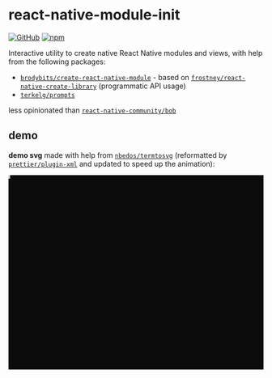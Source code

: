 # react-native-module-init

[![GitHub](https://img.shields.io/github/license/brodybits/react-native-module-init?color=blue&style=for-the-badge)](./LICENSE.md)
[![npm](https://img.shields.io/npm/v/react-native-module-init?color=green&style=for-the-badge)](https://www.npmjs.com/package/react-native-module-init)

Interactive utility to create native React Native modules and views, with help from the following packages:

- [`brodybits/create-react-native-module`](https://github.com/brodybits/create-react-native-module) - based on [`frostney/react-native-create-library`](https://github.com/frostney/react-native-create-library) (programmatic API usage)
- [`terkelg/prompts`](https://github.com/terkelg/prompts)

less opinionated than [`react-native-community/bob`](https://github.com/react-native-community/bob)

## demo

**demo svg** made with help from [`nbedos/termtosvg`](https://github.com/nbedos/termtosvg) (reformatted by [`prettier/plugin-xml`](https://github.com/prettier/plugin-xml) and updated to speed up the animation):

![Demo](./demo.svg)
